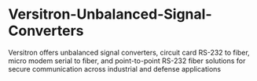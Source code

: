 # Versitron-Unbalanced-Signal-Converters
Versitron offers unbalanced signal converters, circuit card RS-232 to fiber, micro modem serial to fiber, and point-to-point RS-232 fiber solutions for secure communication across industrial and defense applications
